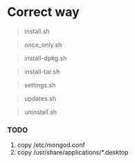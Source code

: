 # Correct way

> install.sh

> once_only.sh

> install-dpkg.sh

> install-tar.sh

> settings.sh

> updates.sh

> uninstall.sh

### TODO

1. copy /etc/mongod.conf
1. copy /usr/share/applications/\*.desktop
